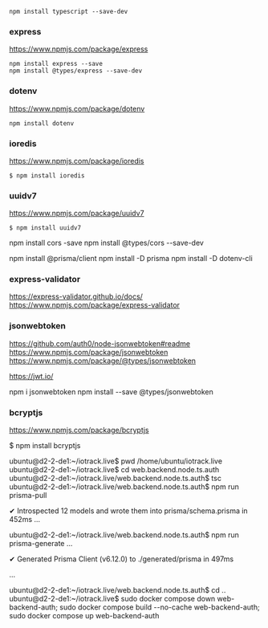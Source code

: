 ```
npm install typescript --save-dev
```
<!-- --------------------------------------------------------------- -->

### express

https://www.npmjs.com/package/express

```
npm install express --save
npm install @types/express --save-dev
```

<!-- --------------------------------------------------------------- -->

### dotenv

https://www.npmjs.com/package/dotenv

```
npm install dotenv
```

<!-- --------------------------------------------------------------- -->

### ioredis

https://www.npmjs.com/package/ioredis

    $ npm install ioredis

<!-- --------------------------------------------------------------- -->

### uuidv7

https://www.npmjs.com/package/uuidv7

    $ npm install uuidv7

<!-- --------------------------------------------------------------- -->
npm install cors -save
npm install @types/cors --save-dev

<!-- --------------------------------------------------------------- -->

npm install @prisma/client
npm install -D prisma
npm install -D dotenv-cli

<!-- --------------------------------------------------------------- -->

### express-validator

https://express-validator.github.io/docs/
https://www.npmjs.com/package/express-validator

<!-- --------------------------------------------------------------- -->

### jsonwebtoken

https://github.com/auth0/node-jsonwebtoken#readme
https://www.npmjs.com/package/jsonwebtoken
https://www.npmjs.com/package/@types/jsonwebtoken

https://jwt.io/

npm i jsonwebtoken
npm install --save @types/jsonwebtoken


<!-- --------------------------------------------------------------- -->

### bcryptjs

https://www.npmjs.com/package/bcryptjs

$ npm install bcryptjs    


<!-- --------------------------------------------------------------- -->


ubuntu@d2-2-de1:~/iotrack.live$ pwd
/home/ubuntu/iotrack.live
ubuntu@d2-2-de1:~/iotrack.live$ cd web.backend.node.ts.auth
ubuntu@d2-2-de1:~/iotrack.live/web.backend.node.ts.auth$ tsc
ubuntu@d2-2-de1:~/iotrack.live/web.backend.node.ts.auth$ npm run prisma-pull

✔ Introspected 12 models and wrote them into prisma/schema.prisma in 452ms
    ... 

ubuntu@d2-2-de1:~/iotrack.live/web.backend.node.ts.auth$ npm run prisma-generate
    ...

✔ Generated Prisma Client (v6.12.0) to ./generated/prisma in 497ms

   ...

ubuntu@d2-2-de1:~/iotrack.live/web.backend.node.ts.auth$ cd ..
ubuntu@d2-2-de1:~/iotrack.live$ sudo docker compose down web-backend-auth; sudo docker compose build --no-cache web-backend-auth; sudo docker compose up web-backend-auth
